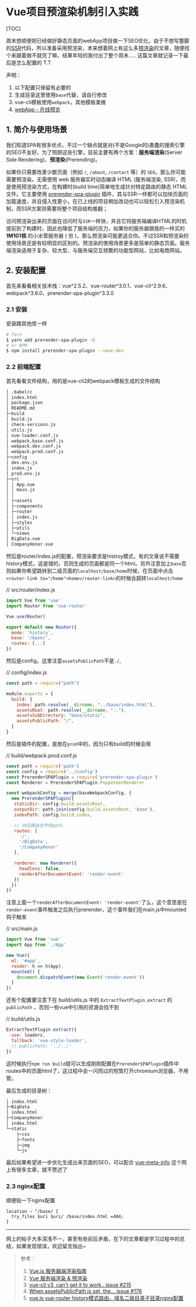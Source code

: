 # Vue项目预渲染机制引入实践
[TOC]

周末想顺便把已经做好静态页面的webApp项目做一下SEO优化，由于不想写蹩脚的[SSR](https://ssr.vuejs.org/zh/)代码，所以准备采用预渲染，本来想着网上有这么多[预渲染](https://ssr.vuejs.org/zh/#%E6%9C%8D%E5%8A%A1%E5%99%A8%E7%AB%AF%E6%B8%B2%E6%9F%93-vs-%E9%A2%84%E6%B8%B2%E6%9F%93-ssr-vs-prerendering)的文章，随便找个来跟着做不就完了嘛，结果年轻的我付出了整个周末..... 这篇文章就记录一下最后是怎么配置的 T.T

声明：

1. 以下配置只保留有必要的
2. 生成目录这里使用`base`代替，请自行修改
3. vue-cli模板使用`webpack`，其他模板类推
4. [webApp - 在线预览](http://www.sherlocked93.club/imanuf_portal_mobile/)

## 1. 简介与使用场景

我们知道SPA有很多优点，不过一个缺点就是对(不是Google的)愚蠢的搜索引擎的SEO不友好，为了照顾这些引擎，目前主要有两个方案：**服务端渲染**(Server Side Rendering)、**预渲染**(Prerending)。

如果你只需要改善少数页面（例如 `/`, `/about`, `/contact` 等）的 `SEO`，那么你可能需要预渲染。无需使用 web 服务器实时动态编译 HTML (服务端渲染, SSR)，而是使用预渲染方式，在构建时(build time)简单地生成针对特定路由的静态 HTML 文件。它主要使用 [prerender-spa-plugin](https://github.com/chrisvfritz/prerender-spa-plugin) 插件，其与SSR一样都可以加快页面的加载速度，并且侵入性更小，在已上线的项目稍加改动也可以轻松引入预渲染机制，而SSR方案则需要将整个项目结构推翻；

访问预渲染出来的页面在访问时与`SSR`一样快，并且它将服务端编译HTML的时机提前到了构建时，因此也降低了服务端的压力，如果你的服务器跟我的一样买的 **1M1G1核** 的小水管服务器 ( 穷 )，那么预渲染可能更适合你。不过SSR和预渲染的使用场景还是有较明显的区别的。预渲染的使用场景更多是简单的静态页面。服务端渲染适用于复杂、较大型、与服务端交互频繁的功能型网站，比如电商网站。

## 2. 安装配置

首先来看看相关技术栈：vue^2.5.2、vue-router^3.0.1、vue-cli^2.9.6、webpack^3.6.0、prerender-spa-plugin^3.3.0

### 2.1 安装

安装跟其他库一样

```bash
# Yarn
$ yarn add prerender-spa-plugin -D
# or NPM
$ npm install prerender-spa-plugin --save-dev
```

### 2.2 前端配置

首先看看文件结构，用的是vue-cli2的webpack模板生成的文件结构

```bash
│ .babelrc
│ index.html
│ package.json
│ README.md
├─build
│ build.js
│ check-versions.js
│ utils.js
│ vue-loader.conf.js
│ webpack.base.conf.js
│ webpack.dev.conf.js
│ webpack.prod.conf.js
├─config
│ dev.env.js
│ index.js
│ prod.env.js
├─src
│ │ App.vue
│ │ main.js
│ │
│ ├─assets
│ ├─components
│ ├─router
│ │ index.js
│ ├─styles
│ ├─utils
│ └─views
│ BigData.vue
│ CompanyHonor.vue
```



然后是router/index.js的配置，预渲染要求是histroy模式，有的文章说不需要history模式，这是错的，否则生成的页面都是同一个html。另外注意加上`base`否则如果你希望跳转到二级页面的`localhost/base/home`时候，在页面中点击`<router-link to="/home">home</router-link>`的时候会跳转`localhost/home`

// src/router/index.js

```js
import Vue from 'vue'
import Router from 'vue-router'

Vue.use(Router)

export default new Router({
  mode: 'history',
  base: '/base/',
  routes: [...]
})

```

然后是config，这里注意`assetsPublicPath`不是`./`,

// config/index.js

```js
const path = require("path")

module.exports = {
  build: {
    index: path.resolve(__dirname, "../base/index.html"),
    assetsRoot: path.resolve(__dirname, ".."),
    assetsSubDirectory: "base/static",
    assetsPublicPath: "/",
  }
}
```

然后是插件的配置，是放在`prod`中的，因为只有build的时候会用

// build/webpack.prod.conf.js

```js
const path = require('path')
const config = require('../config')
const PrerenderSPAPlugin = require('prerender-spa-plugin')
const Renderer = PrerenderSPAPlugin.PuppeteerRenderer

const webpackConfig = merge(baseWebpackConfig, {
  new PrerenderSPAPlugin({
   staticDir: config.build.assetsRoot,
   outputDir: path.join(config.build.assetsRoot, 'base'),
   indexPath: config.build.index,

   // 对应路由文件的path
   routes: [
     '/',
     '/BigData',
     '/CompanyHonor'
   ],

   renderer: new Renderer({
     headless: false,
     renderAfterDocumentEvent: 'render-event'
   })
  })
})
```

注意上面一个`renderAfterDocumentEvent: 'render-event'`了么，这个意思是在`render-event`事件触发之后执行prerender，这个事件我们在main.js中mounted钩子触发

// src/main.js

```js
import Vue from 'vue'
import App from './App'

new Vue({
  el: '#app',
  render: h => h(App),
  mounted() {
    document.dispatchEvent(new Event('render-event'))
  }
})
```

还有个配置要注意下在 build/utils.js 中的 `ExtractTextPlugin.extract` 的 `publicPath` ，否则一些vue中引用的资源会找不到

// build/utils.js

```js
ExtractTextPlugin.extract({
  use: loaders,
  fallback: 'vue-style-loader',
  // publicPath: '../../'
})
```

这时候执行`npm run build`就可以生成刚刚配置在`PrerenderSPAPlugin`插件中routes中的页面html了，这过程中会一闪而过的短暂打开chromium浏览器，不用管。

最后生成的目录树：

```bash
│ index.html
├─BigData
│ index.html
├─CompanyHonor
│ index.html
└─static
    ├─css
    ├─fonts
    ├─img
    └─js
```

最后如果希望进一步优化生成出来页面的SEO，可以配合 [vue-meta-info](https://github.com/muwoo/vue-meta-info) 这个网上有很多文章，就不赘述了

### 2.3 nginx配置

顺便贴一下nginx配置

```nginx
location ~ ^/base/ {
  try_files $uri $uri/ /base/index.html =404;
}
```





---



网上的帖子大多深浅不一，甚至有些前后矛盾，在下的文章都是学习过程中的总结，如果发现错误，欢迎留言指出~



> 参考：
>
> 1. [Vue.js 服务器端渲染指南](https://ssr.vuejs.org/zh/)
> 2. [Vue 服务端渲染 & 预渲染](https://blog.csdn.net/csdn_yudong/article/details/80769424)
> 3. [vue-cli v3, can't get it to work.. issue #215](https://github.com/chrisvfritz/prerender-spa-plugin/issues/215#)
> 4. [When assetsPublicPath is set, the... issue #176](https://github.com/chrisvfritz/prerender-spa-plugin/issues/176)
> 5. [vue.js vue-router history模式路由，域名二级目录子目录nginx配置](https://segmentfault.com/a/1190000015753352?utm_source=tag-newest)
